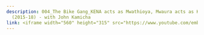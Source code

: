 ```yaml
---
description: 004_The Bike Gang_KENA acts as Mwathioya, Mwaura acts as Kena
  (2015-18) - with John Kamicha
link: <iframe width="560" height="315" src="https://www.youtube.com/embed/A12rofYOfCk?si=oesKobwH9DR2UHU0" title="YouTube video player" frameborder="0" allow="accelerometer; autoplay; clipboard-write; encrypted-media; gyroscope; picture-in-picture; web-share" referrerpolicy="strict-origin-when-cross-origin" allowfullscreen></iframe>
---
```

